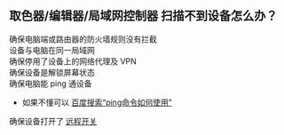 ## 取色器/编辑器/局域网控制器 扫描不到设备怎么办？
确保电脑端或路由器的防火墙规则没有拦截  
设备与电脑在同一局域网  
确保停用了设备上的网络代理及 VPN  
确保设备是解锁屏幕状态  
确保电脑能 ping 通设备  
- 如果不懂可以 [百度搜索“ping命令如何使用”](https://www.baidu.com/s?wd=ping命令如何使用)  

确保设备打开了 [远程开关](https://kb.xxtouch.com/ABC.html#如何打开远程接口？)  

